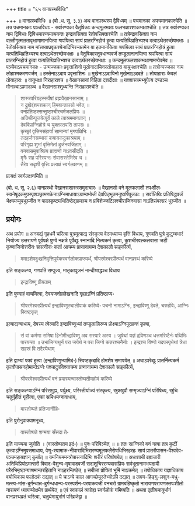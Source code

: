 +++
title = "६५ वानप्रस्थविधिः"

+++
॥ वानप्रस्थविधिः ॥ (बो .ध. सू. ३.३) अथ वानप्रस्थस्य द्वैविध्यम् ॥ पचमानका अपचमानकाश्चेति ॥ तत्र पचमानकाः पञ्चविधाः - सर्वारण्यका वैतुषिकाः कन्दमूलभक्षाः फलभक्षाश्शाकभक्षाश्चेति ॥ तत्र सर्वारण्यका नाम द्विविधाः द्विविधमारण्यमाश्रयन्तः इन्द्रावसिक्ता रेतोवसिक्ताश्चेति ॥ तत्रेन्द्रावसिक्ता नाम वल्लीगुल्मलतावृक्षाणामानयित्वा श्रपयित्वा सायं प्रातरग्निहोत्रं हुत्वा यत्यतिथिव्रतिभ्यश्च दत्वाऽथेतरच्छेषभक्षाः ॥ रेतोवसिक्ता नाम मांसव्याघ्रवृकश्येनादिभिरन्यतमेन वा हतमानयित्वा श्रपयित्वा सायं प्रातरग्निहोत्रं हुत्वा यत्यतिथिव्रतिभ्यश्च दत्वाऽथेतरच्छेषभक्षाः ॥ वैतुषिकास्तुषधान्यवर्जं तण्डुलानानयित्वा श्रपयित्वा सायं प्रातरग्निहोत्रं हुत्वा यत्यतिथिव्रतिभ्यश्च दत्वाऽथेतरच्छेषभक्षाः ॥ कन्दमूलफलशाकभक्षाणामप्येवमेव ॥ पञ्चैवाऽपचमानकाः - उन्मज्जकाः प्रवृत्ताशिनो मुखेनादायिनस्तोयाहारा वायुभक्षाश्चेति ॥ तत्रोन्मज्जका नाम लोहाश्मकरणवर्जम् ॥ हस्तेनाऽऽदाय प्रवृत्ताशिनः ॥ मुखेनाऽऽदायिनो मुखेनाऽऽददते ॥ तोयाहाराः केवलं तोयाहाराः ॥ वायुभक्षा निराहाराश्च ॥ वैखानसानां विहिता दशदीक्षाः ॥ यश्शास्त्रमभ्युपेत्य दण्डञ्च मौनञ्चाऽप्रमादञ्च ॥ वैखानसाश्शुध्यन्ति निराहाराश्चेति ॥ 

> शास्त्रपरिग्रहस्सर्वेषां ब्रह्मवैखानसानाम् ॥  
न द्रुह्येद्दंशमशकान् हिमवान्तापसो भवेत् ॥  
वनप्रतिष्ठस्सन्तुष्टश्चीरचर्मजलप्रियः ॥  
अतिथीन्पूजयेत्पूर्वं काले त्वाश्रममागतान् ।  
देवविप्राग्निहोत्रे च युक्तस्तपसि तापसः ॥  
कृच्छ्रां वृत्तिमसंहार्यां सामान्यां मृगपक्षिभिः ।  
तदहर्जनसम्भारां कषायकदुकाश्रयाम् ॥  
परिगृह्य शुभां वृत्तिमेतां दुर्जनवर्जिताम् ।  
वनवासमुपाश्रित्य ब्राह्मणो नाऽवसीदति ॥  
मृगैः सह परिस्पन्दः संवासस्तेभिरेव च ।  
तैरेव सदृशी वृत्तिः प्रत्यक्षं स्वर्गलक्षणम् ॥ 

प्रत्यक्षं स्वर्गलक्षणमिति ॥

(बो. ध. सू. २.६) वानप्रस्थो वैखानसशास्त्रसमुदाचारः ॥ वैखानसो वने मूलफलाशी तपःशीलः सवनेषूदकमुपस्पृशञ्छ्रामणकेनाऽग्निमाधायाऽग्राम्यभोजी देवपितृभूतमनुष्यर्षिपूजकः । सर्वातिथिः प्रतिषिद्धवर्जं भैक्ष्यमप्युपभुञ्जीत न फालकृष्टमधितिष्ठेद्ग्रामञ्च न प्रविशेज्जटिलश्चीराजिनवासा नाऽतिसंवत्सरं भुञ्जीत ॥

## प्रयोगः

अथ प्रयोग ॥ अनवद्यं गृहधर्मे चरित्वा पुत्रमुत्पाद्य संस्कृत्य वेदमध्याप्य वृत्तिं विधाय, गुणवति पुत्रे कुटुम्बभारं नियोज्य उत्तरायणे पूर्वपक्षे पुण्ये नक्षत्रे पूर्वेद्युः स्नानादि नित्यकर्म कृत्वा, कुशचीरवल्कलवासा जटी कृष्णाजिनोत्तरीयः सपत्नीकः कर्ता आचम्य प्राणानायम्य देशकालौ सङ्कीर्त्य, 

> ममाऽशेषदुःखनिवृत्तिपूर्वकस्वर्गलोकप्राप्त्यर्थं, श्रीपरमेश्वरप्रीत्यर्थं वानप्रस्थं करिष्ये

इति सङ्कल्प्य, गणपतिं सम्पूज्य, मातृकापूजनं नान्दीश्राद्धञ्च विधाय 

> इन्द्राविष्णू प्रीयताम्

इति पुण्याहं वाचयित्वा, देवयजनोल्लेखनादि गृह्याऽग्निं प्रतिष्ठाप्य॰ 

> श्रीपरमेश्वरप्रीत्यर्थं इन्द्राविष्णूस्थालीपाकं करिष्ये॰ पचनो नामाऽग्निः, इन्द्राविष्णू देवते, चरुर्हविः, आग्निः स्विष्टकृत् 

इत्याद्यन्वाधाय, देवस्य त्वेत्यादि इन्द्राविष्णुभ्यां तण्डुलान्निरुप्य प्रोक्ष्याऽग्निमुखान्तं कृत्वा, 

> सं वां कर्मणा समिषा हिनोमीन्द्राविष्णू अव सस्पारे अस्य । जुषेथां यज्ञं द्रविणञ्च धत्तमरिष्टैर्नः पथिभिः पारयन्ता ॥ उभाजिग्यथुर्न परा जयेथे न परा जिग्ये कतरश्चनैनोः । इन्द्रश्च विष्णो यदपस्पृधेथां त्रेधा सहस्रं वि तदैरयेथाम्

इति द्वाभ्यां पक्वं हुत्वा (इन्द्राविष्णुभ्यामिदं॰) स्विष्टकृदादि होमशेष समापयेत् ॥ अथाऽपरेद्युः प्रातर्नित्यकर्म कृत्वौपासनहोमान्तेऽग्नेः पश्चादुपविश्याचम्य प्राणानायम्य देशकालौ सङ्कीर्त्य, 

> श्रीपरमेश्वरप्रीत्यर्थं वनं प्रयास्यन्वास्तोष्पतीयहोमं करिष्ये

इति सङ्कल्प्याऽग्निं परिसमुह्य, पर्युक्ष्य, परिस्तीर्याज्यं संस्कृत्य, स्रुक्स्रुवौ सम्मृज्याऽग्निं परिषिच्य, स्रुचि चतुर्गृहीतं गृहीत्वा, एकां समिधमग्नावाधाय, 

> वास्तोष्पते प्रतिजानीहि॰

इति पुरोनुवाक्यामनूच्य, 

> वास्तोष्पते शग्मया सँसदा ते॰

इति याज्यया जुहोति । (वास्तोष्पतय इदं॰) ॥ पुनः परिषिञ्चेत् ॥  ॥ ततः साग्निको वनं गत्वा तत्र कुटीं कृत्वाऽग्निमुपसमाधाय, वेणु-श्यामाक-नीवारादिभिरारण्यमूलफलैरोषधिभिरहरहः सायं प्रातरौपासन-वैश्वदेव-पञ्चमहायज्ञान् कुर्यात् ॥ यमनियममन्त्रोपासनादिभिः शरीरं परिशोषयेत् ॥ अधःशायी ब्रह्मचारी अतिथिप्रियोऽमत्सरी विवाद-पैशुन्य-मृषावादवर्जी सदाशुचिररण्यवासप्रियः सर्वभूतानामभयदायी परैरभिमृष्टान्याश्रमान्तरहितानि नाऽहरन्तिष्ठेत् ॥ सबीजां प्रोषितां भूमिं नाऽक्रमेत् ॥ तपोधिकाय यज्ञाधिकाय वयोधिकाय फलोदकं दद्यात् ॥ ये चाऽन्ये काल आगच्छेयुस्तेभ्योऽपि दद्यात् ॥ लवण-हिङ्गु-लशुन-मधु-मत्स्य-मांस-दुर्गन्धान्न-दुर्गन्धधान्य-परस्पर्शन-परपाकवर्जी 
वनचरो ग्रामबहिष्कृतो नारायणपरायणस्तपःशीलो नारायणं ध्यायन्मोक्षमेव प्रार्थयेत् ॥ एवं स्वकालं व्यपोह्य स्वर्गलोकं गमिष्यति ॥ अथवा तृतीयमायुर्भागं वानप्रस्थव्रतं चरित्वा, चतुर्थमायुर्भागं परिव्रजेद्वा ॥